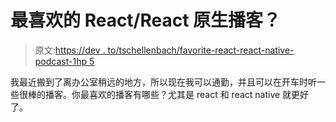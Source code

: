 # 最喜欢的 React/React 原生播客？

> 原文:[https://dev . to/tschellenbach/favorite-react-react-native-podcast-1hp 5](https://dev.to/tschellenbach/favorite-react-react-native-podcasts-1hp5)

我最近搬到了离办公室稍远的地方，所以现在我可以通勤，并且可以在开车时听一些很棒的播客。你最喜欢的播客有哪些？尤其是 react 和 react native 就更好了。